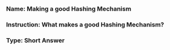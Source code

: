 ### Name: Making a good Hashing Mechanism ###

### Instruction: What makes a good Hashing Mechanism? ###

### Type: Short Answer ###
